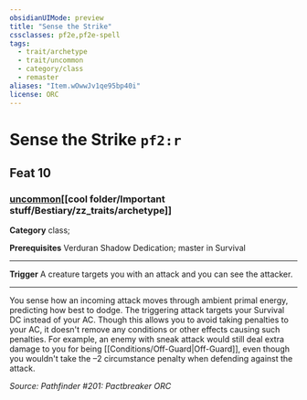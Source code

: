 ```yaml
---
obsidianUIMode: preview
title: "Sense the Strike"
cssclasses: pf2e,pf2e-spell
tags:
  - trait/archetype
  - trait/uncommon
  - category/class
  - remaster
aliases: "Item.wOwwJv1qe95bp40i"
license: ORC
---
```

# Sense the Strike `pf2:r`
## Feat 10
### [uncommon](cool%20folder/Important%20stuff/Bestiary/zz_traits/uncommon.md "Uncommon Rarity Trait")[[cool folder/Important stuff/Bestiary/zz_traits/archetype]]

**Category** class; 



**Prerequisites** Verduran Shadow Dedication; master in Survival
* * *
**Trigger** A creature targets you with an attack and you can see the attacker.

* * *

You sense how an incoming attack moves through ambient primal energy, predicting how best to dodge. The triggering attack targets your Survival DC instead of your AC. Though this allows you to avoid taking penalties to your AC, it doesn't remove any conditions or other effects causing such penalties. For example, an enemy with sneak attack would still deal extra damage to you for being [[Conditions/Off-Guard|Off-Guard]], even though you wouldn't take the –2 circumstance penalty when defending against the attack.

*Source: Pathfinder #201: Pactbreaker*
*ORC*